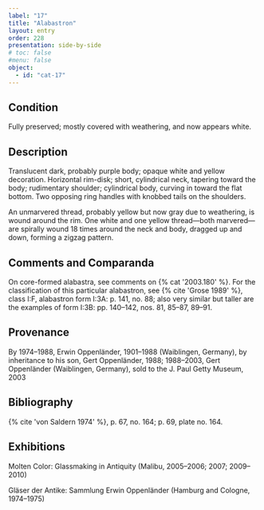 ```yaml
---
label: "17"
title: "Alabastron"
layout: entry
order: 228
presentation: side-by-side
# toc: false
#menu: false 
object:
  - id: "cat-17"
---
```


## Condition

Fully preserved; mostly covered with weathering, and now appears white.

## Description

Translucent dark, probably purple body; opaque white and yellow decoration. Horizontal rim-disk; short, cylindrical neck, tapering toward the body; rudimentary shoulder; cylindrical body, curving in toward the flat bottom. Two opposing ring handles with knobbed tails on the shoulders.

An unmarvered thread, probably yellow but now gray due to weathering, is wound around the rim. One white and one yellow thread—both marvered—are spirally wound 18 times around the neck and body, dragged up and down, forming a zigzag pattern.

## Comments and Comparanda

On core-formed alabastra, see comments on {% cat '2003.180' %}. For the classification of this particular alabastron, see {% cite 'Grose 1989' %}, class I:F, alabastron form I:3A: p. 141, no. 88; also very similar but taller are the examples of form I:3B: pp. 140–142, nos. 81, 85–87, 89–91.

## Provenance

By 1974–1988, Erwin Oppenländer, 1901–1988 (Waiblingen, Germany), by inheritance to his son, Gert Oppenländer, 1988; 1988–2003, Gert Oppenländer (Waiblingen, Germany), sold to the J. Paul Getty Museum, 2003

## Bibliography

{% cite 'von Saldern 1974' %}, p. 67, no. 164; p. 69, plate no. 164.

## Exhibitions

Molten Color: Glassmaking in Antiquity (Malibu, 2005–2006; 2007; 2009–2010)

Gläser der Antike: Sammlung Erwin Oppenländer (Hamburg and Cologne, 1974–1975)
